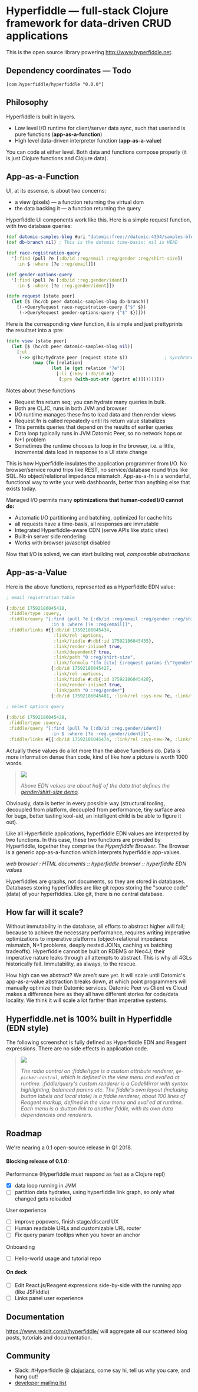 # Hyperfiddle — full-stack Clojure framework for data-driven CRUD applications

This is the open source library powering <http://www.hyperfiddle.net>.

## Dependency coordinates — Todo

    [com.hyperfiddle/hyperfiddle "0.0.0"]

## Philosophy

Hyperfiddle is built in layers.

* Low level I/O runtime for client/server data sync, such that userland is pure functions (**app-as-a-function**)
* High level data-driven interpreter function (**app-as-a-value**)

You can code at either level. Both data and functions compose properly (it is just Clojure functions and Clojure data).

## App-as-a-Function

UI, at its essense, is about two concerns:

* a view (pixels) — a function returning the virtual dom
* the data backing it — a function returning the query

Hyperfiddle UI components work like this. Here is a simple request function, with two database queries:

```clojure
(def datomic-samples-blog #uri "datomic:free://datomic:4334/samples-blog")
(def db-branch nil) ; This is the datomic time-basis; nil is HEAD

(def race-registration-query
  '[:find (pull ?e [:db/id :reg/email :reg/gender :reg/shirt-size])
    :in $ :where [?e :reg/email]])

(def gender-options-query
  '[:find (pull ?e [:db/id :reg.gender/ident])
    :in $ :where [?e :reg.gender/ident]])

(defn request [state peer]
  (let [$ (hc/db peer datomic-samples-blog db-branch)]            
    [(->QueryRequest race-registration-query {"$" $})
     (->QueryRequest gender-options-query {"$" $})]))
```

Here is the corresponding view function, it is simple and just prettyprints the resultset into a :pre:

```clojure
(defn view [state peer]
  (let [$ (hc/db peer datomic-samples-blog nil)]
    [:ul
     (->> @(hc/hydrate peer (request state $))              ; synchronous and reactive
          (map (fn [relation]
                 (let [e (get relation "?e")]
                   [:li {:key (:db/id e)}
                    [:pre (with-out-str (pprint e))]]))))]))
```
                        
Notes about these functions
* Request fns return seq; you can hydrate many queries in bulk.
* Both are CLJC, runs in both JVM and browser
* I/O runtime manages these fns to load data and then render views
* Request fn is called repeatedly until its return value stabalizes
* This permits queries that depend on the results of earlier queries  
* Data loop typically runs in JVM Datomic Peer, so no network hops or N+1 problem
* Sometimes the runtime chooses to loop in the browser, i.e. a little, incremental 
data load in response to a UI state change

This is how Hyperfiddle insulates the application programmer from I/O. No browser/service round trips like 
REST, no service/database round trips like SQL. No object/relational impedance mismatch. App-as-a-fn is a 
wonderful, functional way to write your web dashboards, better than anything else that exists today.

Managed I/O permits many **optimizations that human-coded I/O cannot do:**
* Automatic I/O partitioning and batching, optimized for cache hits
* all requests have a time-basis, all responses are immutable
* Integrated Hyperfiddle-aware CDN (serve APIs like static sites)
* Built-in server side rendering
* Works with browser javascript disabled

Now that I/O is solved, we can start building *real, composable abstractions:*

## App-as-a-Value

Here is the above functions, represented as a Hyperfiddle EDN value:

```clojure
; email registration table

{:db/id 17592186045418,
 :fiddle/type :query,
 :fiddle/query "[:find (pull ?e [:db/id :reg/email :reg/gender :reg/shirt-size])
                 :in $ :where [?e :reg/email]]",
 :fiddle/links #{{:db/id 17592186045434,
                  :link/rel :options,
                  :link/fiddle #:db{:id 17592186045435},
                  :link/render-inline? true,
                  :link/dependent? true,
                  :link/path "0 :reg/shirt-size",
                  :link/formula "(fn [ctx] {:request-params {\"?gender\" (get-in ctx [:cell-data :reg/gender])}})"}
                 {:db/id 17592186045427,
                  :link/rel :options,
                  :link/fiddle #:db{:id 17592186045428},
                  :link/render-inline? true,
                  :link/path "0 :reg/gender"}
                 {:db/id 17592186045481, :link/rel :sys-new-?e, :link/fiddle #:db{:id 17592186045482}}}}
 
; select options query

{:db/id 17592186045428,
 :fiddle/type :query,
 :fiddle/query "[:find (pull ?e [:db/id :reg.gender/ident])
                 :in $ :where [?e :reg.gender/ident]]",
 :fiddle/links #{{:db/id 17592186045474, :link/rel :sys-new-?e, :link/fiddle #:db{:id 17592186045475}}}}
```

Actually these values do a lot more than the above functions do. Data is more information dense than code, kind of like 
how a picture is worth 1000 words.

> [![](https://i.imgur.com/iwOvJzA.png)](http://dustingetz.hyperfiddle.net/ezpjb2RlLWRhdGFiYXNlICJzYW5kYm94IiwgOmxpbmstaWQgMTc1OTIxODYwNDU0MTh9)
>
> *Above EDN values are about half of the data that defines the [gender/shirt-size demo](http://dustingetz.hyperfiddle.site/ezpjb2RlLWRhdGFiYXNlICJzYW5kYm94IiwgOmxpbmstaWQgMTc1OTIxODYwNDU0MTh9).*

Obviously, data is better in every possible way (structural tooling, decoupled from platform, decoupled from 
performance, tiny surface area for bugs, better tasting kool-aid, an intelligent child is be able to figure it out).

Like all Hyperfiddle applications, hyperfiddle EDN values are interpreted by two functions. In this case, 
these two functions are provided by Hyperfiddle, together they comprise the *Hyperfiddle Browser*. The Browser 
is a generic app-as-a-function which interprets hyperfiddle app-values.

*web browser : HTML documents :: hyperfiddle browser :: hyperfiddle EDN values*

Hyperfiddles are graphs, not documents, so they are stored in databases. Databases storing hyperfiddles are like 
git repos storing the "source code" (data) of your hyperfiddles. Like git, there is no central database.

## How far will it scale?

Without immutability in the database, all efforts to abstract higher will fail; because to achieve the 
necessary performance, requires writing imperative optimizations to imperative platforms (object-relational 
impedance mismatch, N+1 problems, deeply nested JOINs, caching vs batching tradeoffs). Hyperfiddle cannot 
be built on RDBMS or Neo4J; their imperative nature leaks through all attempts to abstract. This is why all 4GLs 
historically fail. Immutability, as always, to the rescue.

How high can we abstract? We aren't sure yet. It will scale until Datomic's app-as-a-value abstraction breaks down, 
at which point programmers will manually optimize their Datomic services. Datomic Peer vs Client vs Cloud makes a 
difference here as they all have different stories for code/data locality. We think it will scale a lot farther 
than imperative systems.

## Hyperfiddle.net is 100% built in Hyperfiddle (EDN style)

The following screenshot is fully defined as Hyperfiddle EDN and Reagent expressions. There are no side effects in 
application code.

> <kbd><img src="https://i.imgur.com/DCPtHN3.png"></kbd>
> 
> *The radio control on :fiddle/type is a custom attribute renderer, `qe-picker-control`, which is defined 
> in the view menu and eval'ed at runtime. :fiddle/query's custom renderer is a CodeMirror with syntax 
> highlighting, balanced parens etc. The fiddle's own layout (including button labels and local state) 
> is a fiddle renderer, about 100 lines of Reagent markup, defined in the view menu and eval'ed at runtime.
> Each menu is a :button link to another fiddle, with its own data dependencies and renderers.*

## Roadmap

We're nearing a 0.1 open-source release in Q1 2018.

#### Blocking release of 0.1.0: 

Performance (Hyperfiddle must respond as fast as a Clojure repl)

- [x] data loop running in JVM
- [ ] partition data hydrates, using hyperfiddle link graph, so only what changed gets reloaded

User experience

- [ ] improve popovers, finish stage/discard UX
- [ ] Human readable URLs and customizable URL router
- [ ] Fix query param tooltips when you hover an anchor

Onboarding

- [ ] Hello-world usage and tutorial repo

#### On deck

- [ ] Edit React.js/Reagent expressions side-by-side with the running app (like JSFiddle)
- [ ] Links panel user experience

## Documentation

<https://www.reddit.com/r/hyperfiddle/> will aggregate all our scattered blog posts, tutorials
and documentation.

## Community

* Slack: #Hyperfiddle @ [clojurians](http://clojurians.net/), come say hi, tell us why you care, and hang out! 
* [developer mailing list](https://groups.google.com/forum/#!forum/hyperfiddle)
